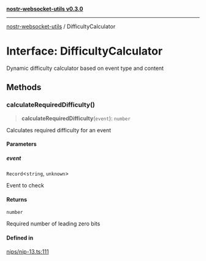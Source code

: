 [**nostr-websocket-utils v0.3.0**](../README.md)

***

[nostr-websocket-utils](../globals.md) / DifficultyCalculator

# Interface: DifficultyCalculator

Dynamic difficulty calculator based on event type and content

## Methods

### calculateRequiredDifficulty()

> **calculateRequiredDifficulty**(`event`): `number`

Calculates required difficulty for an event

#### Parameters

##### event

`Record`\<`string`, `unknown`\>

Event to check

#### Returns

`number`

Required number of leading zero bits

#### Defined in

[nips/nip-13.ts:111](https://github.com/HumanjavaEnterprises/nostr-websocket-utils/blob/main/src/nips/nip-13.ts#L111)
